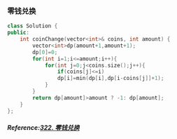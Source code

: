 ### 零钱兑换
```cpp
class Solution {
public:
    int coinChange(vector<int>& coins, int amount) {
        vector<int>dp(amount+1,amount+1);
        dp[0]=0;
        for(int i=1;i<=amount;i++){
            for(int j=0;j<coins.size();j++){
                if(coins[j]<=i)
                dp[i]=min(dp[i],dp[i-coins[j]]+1);
            }
        }
        return dp[amount]>amount ? -1: dp[amount];
    }
};
```

##### Reference:[322. 零钱兑换](https://leetcode.cn/problems/coin-change/)